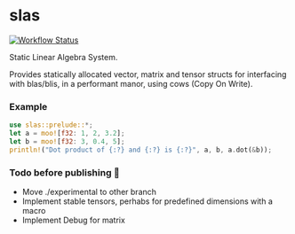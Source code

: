 # slas

[![Workflow Status](https://github.com/unic0rn9k/slas/actions/workflows/rust.yml/badge.svg)](https://github.com/unic0rn9k/slas/actions/workflows/rust.yml)

Static Linear Algebra System.

Provides statically allocated vector, matrix and tensor structs for interfacing with blas/blis, in a performant manor, using cows (Copy On Write).

### Example
```rust
use slas::prelude::*;
let a = moo![f32: 1, 2, 3.2];
let b = moo![f32: 3, 0.4, 5];
println!("Dot product of {:?} and {:?} is {:?}", a, b, a.dot(&b));
```

### Todo before publishing 🎉
- Move ./experimental to other branch
- Implement stable tensors, perhabs for predefined dimensions with a macro
- Implement Debug for matrix
